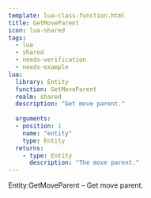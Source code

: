 ```yaml
---
template: lua-class-function.html
title: GetMoveParent
icon: lua-shared
tags:
  - lua
  - shared
  - needs-verification
  - needs-example
lua:
  library: Entity
  function: GetMoveParent
  realm: shared
  description: "Get move parent."
  
  arguments:
  - position: 1
    name: "entity"
    type: Entity
  returns:
    - type: Entity
      description: "The move parent."
---
```


<div class="lua__search__keywords">
Entity:GetMoveParent &#x2013; Get move parent.
</div>
